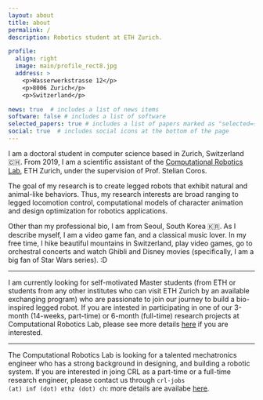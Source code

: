 ```yaml
---
layout: about
title: about
permalink: /
description: Robotics student at ETH Zurich.

profile:
  align: right
  image: main/profile_rect8.jpg
  address: >
    <p>Wasserwerkstrasse 12</p>
    <p>8006 Zurich</p>
    <p>Switzerland</p>

news: true  # includes a list of news items
software: false # includes a list of software
selected_papers: true # includes a list of papers marked as "selected={true}"
social: true  # includes social icons at the bottom of the page
---
```


I am a doctoral student in computer science based in Zurich, Switzerland 🇨🇭. 
From 2019, I am a scientific assistant of the [Computational Robotics Lab](http://crl.ethz.ch), ETH Zurich, under the supervision of Prof. Stelian Coros.

The goal of my research is to create legged robots that exhibit natural and animal-like behaviors. 
Thus, my research interests are broad ranging to legged locomotion control, computational models of character animation and design optimization for robotics applications. 

Other than my professional bio, I am from Seoul, South Korea 🇰🇷. 
As I describe myself, I am a video game fan, and a classical music lover. 
In my free time, I hike beautiful mountains in Switzerland, play video games, go to orchestral concerts and watch Ghibli and Disney movies (specifically, I am a big fan of Star Wars series). :D

------
I am currently looking for self-motivated Master students (from ETH or students from any other institutes who can visit ETH Zurich by an available exchanging program) who are passionate to join our journey to build a bio-inspired legged robot. 
If you are intested in participating in one of our 3-month (14-weeks, part-time) or 6-month (full-time) research projects at Computational Robotics Lab, please see more details [here](/bio-inspired-robots/) if you are interested.

------
The Computational Robotics Lab is looking for a talented mechatronics engineer who has a strong background in designing, and building a robotic system. If you are interested in joing CRL as a part-time or a full-time research engineer, please contact us through <code>crl-jobs (at) inf (dot) ethz (dot) ch</code>: more details are availabe [here](/bio-inspired-robots/).

<!-- Write your biography here. Tell the world about yourself. Link to your favorite [subreddit](http://reddit.com){:target="\_blank"}. You can put a picture in, too. The code is already in, just name your picture `prof_pic.jpg` and put it in the `img/` folder.
Put your address / P.O. box / other info right below your picture. You can also disable any these elements by editing `profile` property of the YAML header of your `_pages/about.md`. Edit `_bibliography/papers.bib` and Jekyll will render your [publications page](/al-folio/publications/) automatically.
Link to your social media connections, too. This theme is set up to use [Font Awesome icons](http://fortawesome.github.io/Font-Awesome/){:target="\_blank"} and [Academicons](https://jpswalsh.github.io/academicons/){:target="\_blank"}, like the ones below. Add your Facebook, Twitter, LinkedIn, Google Scholar, or just disable all of them. -->
